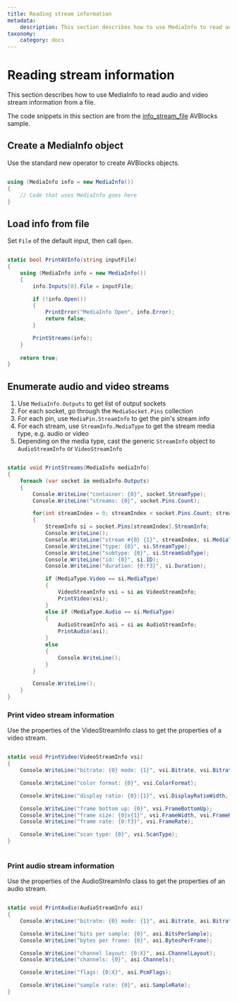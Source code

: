 ```yaml
---
title: Reading stream information
metadata:
    description: This section describes how to use MediaInfo to read audio and video stream information from a file.
taxonomy:
    category: docs
---
```


# Reading stream information

This section describes how to use MediaInfo to read audio and video stream information from a file.

The code snippets in this section are from the [info_stream_file](https://github.com/avblocks/avblocks-net/tree/main/samples/info_stream_file) AVBlocks sample.

<!-- end of list -->

## Create a MediaInfo object

Use the standard new operator to create AVBlocks objects.

``` csharp

using (MediaInfo info = new MediaInfo())
{
    // Code that uses MediaInfo goes here
}

```
## Load info from file

Set `File` of the default input, then call `Open`.

``` csharp

static bool PrintAVInfo(string inputFile)
{
    using (MediaInfo info = new MediaInfo())
    {
        info.Inputs[0].File = inputFile;

        if (!info.Open())
        {
            PrintError("MediaInfo Open", info.Error);
            return false;
        }

        PrintStreams(info);
    }
    
    return true;
}

```

## Enumerate audio and video streams

1. Use `MediaInfo.Outputs` to get list of output sockets
2. For each socket, go through the `MediaSocket.Pins` collection 
3. For each pin, use `MediaPin.StreamInfo` to get the pin's stream info
3. For each stream, use `StreamInfo.MediaType` to get the stream media type, e.g. audio or video
4. Depending on the media type, cast the generic `StreamInfo` object to `AudioStreamInfo` or `VideoStreamInfo`

<!-- end of list -->

``` csharp

static void PrintStreams(MediaInfo mediaInfo)
{
    foreach (var socket in mediaInfo.Outputs)
    {
        Console.WriteLine("container: {0}", socket.StreamType);
        Console.WriteLine("streams: {0}", socket.Pins.Count);

        for(int streamIndex = 0; streamIndex < socket.Pins.Count; streamIndex++)
        {
            StreamInfo si = socket.Pins[streamIndex].StreamInfo;
            Console.WriteLine();
            Console.WriteLine("stream #{0} {1}", streamIndex, si.MediaType);
            Console.WriteLine("type: {0}", si.StreamType);
            Console.WriteLine("subtype: {0}", si.StreamSubType);
            Console.WriteLine("id: {0}", si.ID);
            Console.WriteLine("duration: {0:f3}", si.Duration);

            if (MediaType.Video == si.MediaType)
            {
                VideoStreamInfo vsi = si as VideoStreamInfo;
                PrintVideo(vsi);
            }
            else if (MediaType.Audio == si.MediaType)
            {
                AudioStreamInfo asi = si as AudioStreamInfo;
                PrintAudio(asi);
            }
            else
            {
                Console.WriteLine();
            }
        }

        Console.WriteLine();
    }
}

```

### Print video stream information

Use the properties of the VideoStreamInfo class to get the properties of a video stream.

``` csharp

static void PrintVideo(VideoStreamInfo vsi)
{
    Console.WriteLine("bitrate: {0} mode: {1}", vsi.Bitrate, vsi.BitrateMode);

    Console.WriteLine("color format: {0}", vsi.ColorFormat);

    Console.WriteLine("display ratio: {0}:{1}", vsi.DisplayRatioWidth, vsi.DisplayRatioHeight);

    Console.WriteLine("frame bottom up: {0}", vsi.FrameBottomUp);
    Console.WriteLine("frame size: {0}x{1}", vsi.FrameWidth, vsi.FrameHeight);
    Console.WriteLine("frame rate: {0:f3}", vsi.FrameRate);

    Console.WriteLine("scan type: {0}", vsi.ScanType);
}
        
```

### Print audio stream information

Use the properties of the AudioStreamInfo class to get the properties of an audio stream.

``` csharp

static void PrintAudio(AudioStreamInfo asi)
{
    Console.WriteLine("bitrate: {0} mode: {1}", asi.Bitrate, asi.BitrateMode);

    Console.WriteLine("bits per sample: {0}", asi.BitsPerSample);
    Console.WriteLine("bytes per frame: {0}", asi.BytesPerFrame);

    Console.WriteLine("channel layout: {0:X}", asi.ChannelLayout);
    Console.WriteLine("channels: {0}", asi.Channels);

    Console.WriteLine("flags: {0:X}", asi.PcmFlags);

    Console.WriteLine("sample rate: {0}", asi.SampleRate);
}

```

